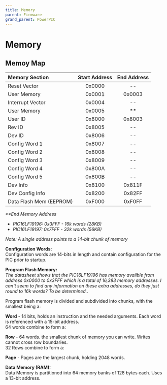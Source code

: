 ```yaml
---
title: Memory
parent: Firmware
grand_parent: PowerPIC
---
```


# Memory

## Memoy Map

| Memory Section | Start Address | End Address |
|:--------|:-----:|:----:|
| Reset Vector | 0x0000 | -- |
| User Memory | 0x0001 | 0x0003 |
| Interrupt Vector | 0x0004 | -- |
| User Memory | 0x0005 | ** |
| User ID | 0x8000 | 0x8003 |
| Rev ID | 0x8005 | -- |
| Dev ID | 0x8006 | -- |
| Config Word 1 | 0x8007 | -- |
| Config Word 2 | 0x8008 | -- |
| Config Word 3 | 0x8009 | -- |
| Config Word 4 | 0x800A | -- |
| Config Word 5 | 0x800B | -- |
| Dev Info | 0x8100 | 0x811F |
| Dev Config Info | 0x8200 | 0x82FF |
| Data Flash Mem (EEPROM) | 0xF000 | 0xF0FF |

*\*\*End Memory Address*
- *PIC16LF19196: 0x3FFF - 16k words (28KB)*
- *PIC16LF19197: 0x7FFF - 32k words (56KB)*

*Note: A single address points to a 14-bit chunk of memory*

**Configuration Words:**\
Configuration words are 14-bits in length and contain configuration for the PIC prior to startup.

**Program Flash Memory:**\
*The datasheet shows that the PIC16LF19196 has memory availble from address 0x0000 to 0x3FFF which is a total of 16,383 memory addresses. I can't seem to find any information on these extra addresses, do they just round to 16k words? To be determined..*

Program flash memory is divided and subdivided into chunks, with the smallest being a:

**Word** - 14 bits, holds an instruction and the needed arguments. Each word is referenced with a 15-bit address.\
64 words combine to form a:

**Row** - 64 words. the smallest chunk of memory you can write. Writes cannot cross row boundaries.\
32 Rows combine to form a:

**Page** - Pages are the largest chunk, holding 2048 words.


**Data Memory (RAM):**\
Data Memory is partitioned into 64 memory banks of 128 bytes each. Uses a 13-bit address.